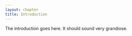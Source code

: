 ```yaml
---
layout: chapter
title: Introduction
---
```

The introduction goes here. It should sound very grandiose.
